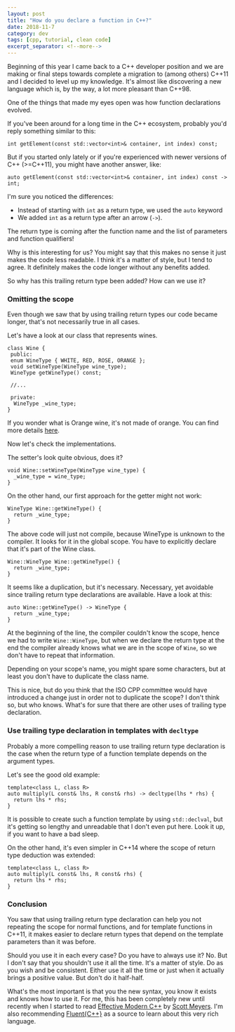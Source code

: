 ```yaml
---
layout: post
title: "How do you declare a function in C++?"
date: 2018-11-7
category: dev
tags: [cpp, tutorial, clean code]
excerpt_separator: <!--more-->
---
```

Beginning of this year I came back to a C++ developer position and we are making or final steps towards complete a migration to (among others) C++11 and I decided to level up my knowledge. It's almost like discovering a new language which is, by the way, a lot more pleasant than C++98.

One of the things that made my eyes open was how function declarations evolved.
<!--more-->

If you've been around for a long time in the C++ ecosystem, probably you'd reply something similar to this:

```
int getElement(const std::vector<int>& container, int index) const;
```

But if you started only lately or if you're experienced with newer versions of C++ (>=C++11), you might have another answer, like:

```
auto getElement(const std::vector<int>& container, int index) const -> int;
```

I'm sure you noticed the differences:
* Instead of starting with `int` as a return type, we used the `auto` keyword
* We added `int` as a return type after an arrow (`->`). 

The return type is coming after the function name and the list of parameters and function qualifiers!

Why is this interesting for us? You might say that this makes no sense it just makes the code less readable. I think it's a matter of style, but I tend to agree. It definitely makes the code longer without any benefits added.

So why has this trailing return type been added? How can we use it?

### Omitting the scope

Even though we saw that by using trailing return types our code became longer, that's not necessarily true in all cases.

Let's have a look at our class that represents wines.

```
class Wine {
 public:
 enum WineType { WHITE, RED, ROSE, ORANGE };
 void setWineType(WineType wine_type);
 WineType getWineType() const;

 //... 

 private:
  WineType _wine_type;
}
```

If you wonder what is Orange wine, it's not made of orange. You can find more details [here](https://vinepair.com/articles/orange-wine-guide/).

Now let's check the implementations.

The setter's look quite obvious, does it?

```
void Wine::setWineType(WineType wine_type) {
  _wine_type = wine_type;
}
```

On the other hand, our first approach for the getter might not work:

```
WineType Wine::getWineType() {
  return _wine_type;
}
```

The above code will just not compile, because WineType is unknown to the compiler. It looks for it in the global scope. You have to explicitly declare that it's part of the Wine class.

```
Wine::WineType Wine::getWineType() {
  return _wine_type;
}
```

It seems like a duplication, but it's necessary. Necessary, yet avoidable since trailing return type declarations are available. Have a look at this:

```
auto Wine::getWineType() -> WineType {
  return _wine_type;
}
```
At the beginning of the line, the compiler couldn't know the scope, hence we had to write `Wine::WineType`, but when we declare the return type at the end the compiler already knows what we are in the scope of `Wine`, so we don't have to repeat that information.

Depending on your scope's name, you might spare some characters, but at least you don't have to duplicate the class name.

This is nice, but do you think that the ISO CPP committee would have introduced a change just in order not to duplicate the scope? I don't think so, but who knows. What's for sure that there are other uses of trailing type declaration.

### Use trailing type declaration in templates with `decltype`

Probably a more compelling reason to use trailing return type declaration is the case when the return type of a function template depends on the argument types.

Let's see the good old example:

```
template<class L, class R>
auto multiply(L const& lhs, R const& rhs) -> decltype(lhs * rhs) {
  return lhs * rhs;
}
```

It is possible to create such a function template by using `std::declval`, but it's getting so lengthy and unreadable that I don't even put here. Look it up, if you want to have a bad sleep.

On the other hand, it's even simpler in C++14 where the scope of return type deduction was extended:

```
template<class L, class R>
auto multiply(L const& lhs, R const& rhs) {
  return lhs * rhs;
}
```

### Conclusion

You saw that using trailing return type declaration can help you not repeating the scope for normal functions, and for template functions in C++11, it makes easier to declare return types that depend on the template parameters than it was before.

Should you use it in each every case? Do you have to always use it? No. But I don't say that you shouldn't use it all the time. It's a matter of style. Do as you wish and be consistent. Either use it all the time or just when it actually brings a positive value. But don't do it half-half.

What's the most important is that you the new syntax, you know it exists and knows how to use it. For me, this has been completely new until recently when I started to read [Effective Modern C++](https://amzn.to/2Rbh5pI) by [Scott Meyers](https://www.aristeia.com/). I'm also recommending [Fluent{C++}](https://www.fluentcpp.com/) as a source to learn about this very rich language.